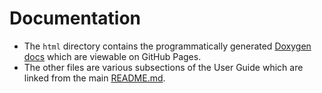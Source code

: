 # Documentation

* The `html` directory contains the programmatically generated
  [Doxygen docs](https://bxparks.github.io/AceTime/html/) which are viewable on
  GitHub Pages.
* The other files are various subsections of the User Guide which are linked
  from the main [README.md](../README.md).
